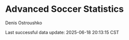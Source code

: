 # Advanced Soccer Statistics
Denis Ostroushko

<!-- gfm -->

Last successful data update: 2025-06-18 20:13:15 CST
